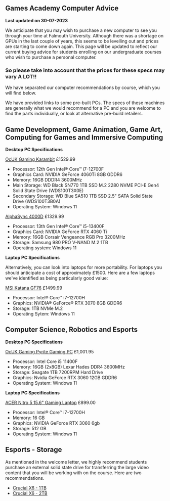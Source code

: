 ## Games Academy Computer Advice ##

**Last updated on 30-07-2023**

We anticipate that you may wish to purchase a new computer to see you through your time at Falmouth University. Although there was a shortage on GPUs in the last couple of years, this seems to be levelling out and prices are starting to come down again. This page will be updated to reflect our current buying advice for students enrolling on our undergraduate courses who wish to purchase a personal computer. 

### So please take into account that the prices for these specs may vary **A LOT!!**

We have separated our computer recommendations by course, which you will find below.

We have provided links to some pre-built PCs. The specs of these machines are generally what we would recommend for a PC and you are welcome to find the parts individually, or look at alternative pre-build retailers.

## Game Development, Game Animation, Game Art, Computing for Games and Immersive Computing

**Desktop PC Specifications**

[OcUK Gaming Karambit](https://www.overclockers.co.uk/ocuk-gaming-karambit-intel-core-i7-12700f-geforce-rtx-4060-ti-gaming-pc-fs-1f6-og.html?group=215cc2af-bf6d-5c06-8b4d-d998eb27b25f-648b03ad37ab70.66148921) £1529.99

* Processor: 12th Gen Intel® Core™ i7-12700F
* Graphics Card: NVIDIA GeForce 4060Ti 8GB GDDR6
* Memory: 16GB DDDR4 3600MHz
* Main Storage: WD Black SN770 1TB SSD M.2 2280 NVME PCI-E Gen4 Solid State Drive (WDS100T3X0E)
* Secondary Storage: WD Blue SA510 1TB SSD 2.5" SATA Solid State Drive (WDS100T3B0A)
* Operating System: Windows 11

[AlphaSync 4000D](https://www.ebuyer.com/1838413-alphasync-4000d-intel-core-i5-13400f-gaming-pc-nvidia-rtx-4060-ti-16gb-as-d6830) £1329.99

* Processor: 13th Gen Intel® Core™ i5-13400F
* Graphics Card: NVIDIA GeForce RTX 4060 Ti
* Memory: 16GB Corsair Vengeance RGB Pro 3200MHz
* Storage: Samsung 980 PRO V-NAND M.2 1TB
* Operating system: Windows 11

**Laptop PC Specifications**

Alternatively, you can look into laptops for more portability. For laptops you should anticipate a cost of approximately £1500. Here are a few laptops we've identified as being particularly good value: 

[MSI Katana GF76](https://www.overclockers.co.uk/msi-katana-gf76-nvidia-rtx-3070-16gb-17.3-fhd-144hz-intel-i7-12700h-gaming-laptop-lt-2ff-ms.html) £1499.99
* Processor: Intel® Core™ i7-12700H
* Graphics: NVIDIA® GeForce® RTX 3070 8GB GDDR6
* Storage: 1TB NVMe M.2
* Operating Sytem: Windows 11

## Computer Science, Robotics and Esports

**Desktop PC Specifications**

[OcUK Gaming Pyrite Gaming PC](https://www.overclockers.co.uk/ocuk-gaming-pyrite-gaming-pc-intel-core-i5-11400f-nvidia-rtx-3060-gaming-pc-fs-1eh-og.html?group=2736f811-36ad-59f8-8055-abd44a79929a-648b0b12eab743.50399515) £1,001.95

* Processor: Intel Core i5 11400F
* Memory: 16GB (2x8GB) Lexar Hades DDR4 3600MHz
* Storage: Seagate 1TB 7200RPM Hard Drive
* Graphics: Nvidia GeForce RTX 3060 12GB GDDR6
* Operating System: Windows 11

**Laptop PC Specifications**

[ACER Nitro 5 15.6" Gaming Laptop]([https://www.currys.co.uk/products/msi-katana-gf66-15.6-gaming-laptop-intel-core-i7-rtx-3060-512-gb-ssd-10230338.html](https://www.currys.co.uk/products/acer-nitro-5-15.6-gaming-laptop-intel-core-i7-rtx-3060-512-gb-ssd-10238558.html)) £899.00

* Processor: Intel® Core™ i7-12700H  
* Memory: 16 GB 
* Graphics: NVIDIA GeForce RTX 3060 6gb
* Storage: 512 GB
* Operating System: Windows 11


## Esports - Storage

As mentioned in the welcome letter, we highly recommend students purchase an external solid state drive for transferring the large video content that you will be working with on the course. Here are two recommendations. 

* [Crucial X6 - 1TB](https://www.amazon.co.uk/Crucial-CT2000X6SSD9-X6-Portable-SSD/dp/B08FSZT2J7/) 
* [Crucial X6 - 2TB](https://www.amazon.co.uk/Crucial-CT2000X6SSD9-X6-Portable-SSD/dp/B08FSNKNSV/)
